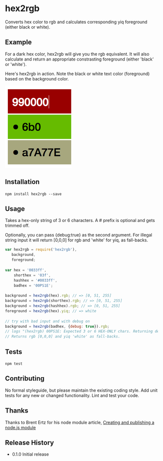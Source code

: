 hex2rgb
=======

Converts hex color to rgb and calculates corresponding yiq foreground (either black or white).


## Example

For a dark hex color, hex2rgb will give you the rgb equivalent. It will also calculate and return an appropriate constrasting foreground (either 'black' or 'white').

Here's hex2rgb in action. Note the black or white text color (foreground) based on the background color.

![example.png](example.png)

## Installation

`npm install hex2rgb --save`

## Usage

Takes a hex-only string of 3 or 6 characters. A # prefix is optional and gets trimmed off.

Optionally, you can pass {debug:true} as the second argument. For illegal string input it will return [0,0,0] for rgb and 'white' for yiq, as fall-backs.

```javascript
var hex2rgb = require('hex2rgb'),
   background,
   foreground;

var hex = '0033ff',
	shorthex = '03f',
	hashhex = '#0033ff',
    badhex = '00PS1E';

background = hex2rgb(hex).rgb; // => [0, 51, 255]
background = hex2rgb(shorthex).rgb; // => [0, 51, 255]
background = hex2rgb(hashhex).rgb; // => [0, 51, 255]
foreground = hex2rgb(hex).yiq; // => white

// try with bad input and with debug on
background = hex2rgb(badhex, {debug: true}).rgb;
// logs "(hex2rgb) 00PS1E: Expected 3 or 6 HEX-ONLY chars. Returning defaults."
// Returns rgb [0,0,0] and yiq 'white' as fall-backs.


```

## Tests

`npm test`

## Contributing

No formal styleguide, but please maintain the existing coding style. Add unit tests for any new or changed functionality. Lint and test your code.

## Thanks
Thanks to Brent Ertz for his node module article, [Creating and publishing a node.js module](https://quickleft.com/blog/creating-and-publishing-a-node-js-module/)


## Release History

- 0.1.0 Initial release